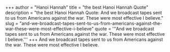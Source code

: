 +++
author = "Hanoi Hannah"
title = "the best Hanoi Hannah Quote"
description = "the best Hanoi Hannah Quote: And we broadcast tapes sent to us from Americans against the war. These were most effective I believe."
slug = "and-we-broadcast-tapes-sent-to-us-from-americans-against-the-war-these-were-most-effective-i-believe"
quote = '''And we broadcast tapes sent to us from Americans against the war. These were most effective I believe.'''
+++
And we broadcast tapes sent to us from Americans against the war. These were most effective I believe.
